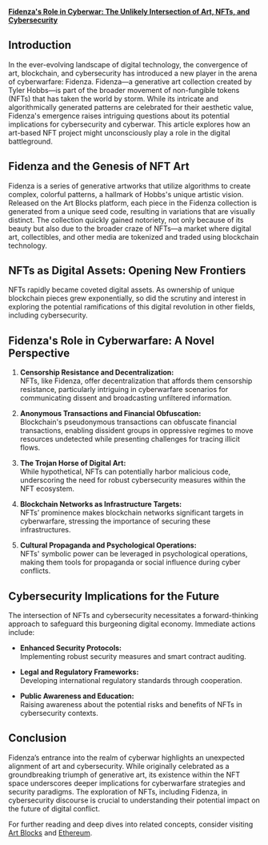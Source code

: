 [**Fidenza's Role in Cyberwar: The Unlikely Intersection of Art, NFTs, and Cybersecurity**](https://example.com)

## Introduction

In the ever-evolving landscape of digital technology, the convergence of art, blockchain, and cybersecurity has introduced a new player in the arena of cyberwarfare: Fidenza. Fidenza—a generative art collection created by Tyler Hobbs—is part of the broader movement of non-fungible tokens (NFTs) that has taken the world by storm. While its intricate and algorithmically generated patterns are celebrated for their aesthetic value, Fidenza's emergence raises intriguing questions about its potential implications for cybersecurity and cyberwar. This article explores how an art-based NFT project might unconsciously play a role in the digital battleground.

## Fidenza and the Genesis of NFT Art

Fidenza is a series of generative artworks that utilize algorithms to create complex, colorful patterns, a hallmark of Hobbs's unique artistic vision. Released on the Art Blocks platform, each piece in the Fidenza collection is generated from a unique seed code, resulting in variations that are visually distinct. The collection quickly gained notoriety, not only because of its beauty but also due to the broader craze of NFTs—a market where digital art, collectibles, and other media are tokenized and traded using blockchain technology.

## NFTs as Digital Assets: Opening New Frontiers

NFTs rapidly became coveted digital assets. As ownership of unique blockchain pieces grew exponentially, so did the scrutiny and interest in exploring the potential ramifications of this digital revolution in other fields, including cybersecurity.

## Fidenza's Role in Cyberwarfare: A Novel Perspective

1. **Censorship Resistance and Decentralization:**  
   NFTs, like Fidenza, offer decentralization that affords them censorship resistance, particularly intriguing in cyberwarfare scenarios for communicating dissent and broadcasting unfiltered information. 

2. **Anonymous Transactions and Financial Obfuscation:**  
   Blockchain's pseudonymous transactions can obfuscate financial transactions, enabling dissident groups in oppressive regimes to move resources undetected while presenting challenges for tracing illicit flows.

3. **The Trojan Horse of Digital Art:**  
   While hypothetical, NFTs can potentially harbor malicious code, underscoring the need for robust cybersecurity measures within the NFT ecosystem.

4. **Blockchain Networks as Infrastructure Targets:**  
   NFTs’ prominence makes blockchain networks significant targets in cyberwarfare, stressing the importance of securing these infrastructures.

5. **Cultural Propaganda and Psychological Operations:**  
   NFTs' symbolic power can be leveraged in psychological operations, making them tools for propaganda or social influence during cyber conflicts.

## Cybersecurity Implications for the Future

The intersection of NFTs and cybersecurity necessitates a forward-thinking approach to safeguard this burgeoning digital economy. Immediate actions include:

- **Enhanced Security Protocols:**  
  Implementing robust security measures and smart contract auditing.

- **Legal and Regulatory Frameworks:**  
  Developing international regulatory standards through cooperation.

- **Public Awareness and Education:**  
  Raising awareness about the potential risks and benefits of NFTs in cybersecurity contexts.

## Conclusion

Fidenza’s entrance into the realm of cyberwar highlights an unexpected alignment of art and cybersecurity. While originally celebrated as a groundbreaking triumph of generative art, its existence within the NFT space underscores deeper implications for cyberwarfare strategies and security paradigms. The exploration of NFTs, including Fidenza, in cybersecurity discourse is crucial to understanding their potential impact on the future of digital conflict.

For further reading and deep dives into related concepts, consider visiting [Art Blocks](https://www.artblocks.io/) and [Ethereum](https://ethereum.org/en/).